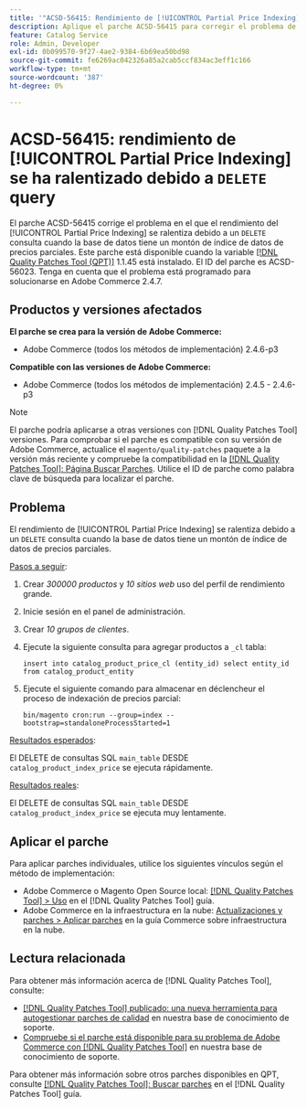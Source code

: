 ```yaml
---
title: '"ACSD-56415: Rendimiento de [!UICONTROL Partial Price Indexing] ralentizado debido a la consulta "DELETE"'
description: Aplique el parche ACSD-56415 para corregir el problema de Adobe Commerce en el que el rendimiento del [!UICONTROL Partial Price Indexing] se ralentiza debido a una consulta "DELETE" cuando la base de datos tiene muchos datos de precios parciales que indexar.
feature: Catalog Service
role: Admin, Developer
exl-id: 0b099570-9f27-4ae2-9384-6b69ea50bd98
source-git-commit: fe6269ac042326a85a2cab5ccf834ac3eff1c166
workflow-type: tm+mt
source-wordcount: '387'
ht-degree: 0%

---
```


# ACSD-56415: rendimiento de [!UICONTROL Partial Price Indexing] se ha ralentizado debido a `DELETE` query

El parche ACSD-56415 corrige el problema en el que el rendimiento del [!UICONTROL Partial Price Indexing] se ralentiza debido a un `DELETE` consulta cuando la base de datos tiene un montón de índice de datos de precios parciales. Este parche está disponible cuando la variable [[!DNL Quality Patches Tool (QPT)]](/help/announcements/adobe-commerce-announcements/magento-quality-patches-released-new-tool-to-self-serve-quality-patches.md) 1.1.45 está instalado. El ID del parche es ACSD-56023. Tenga en cuenta que el problema está programado para solucionarse en Adobe Commerce 2.4.7.

## Productos y versiones afectados

**El parche se crea para la versión de Adobe Commerce:**

* Adobe Commerce (todos los métodos de implementación) 2.4.6-p3

**Compatible con las versiones de Adobe Commerce:**

* Adobe Commerce (todos los métodos de implementación) 2.4.5 - 2.4.6-p3

>[!NOTE]
>
>El parche podría aplicarse a otras versiones con [!DNL Quality Patches Tool] versiones. Para comprobar si el parche es compatible con su versión de Adobe Commerce, actualice el `magento/quality-patches` paquete a la versión más reciente y compruebe la compatibilidad en la [[!DNL Quality Patches Tool]: Página Buscar Parches](https://experienceleague.adobe.com/tools/commerce-quality-patches/index.html). Utilice el ID de parche como palabra clave de búsqueda para localizar el parche.

## Problema

El rendimiento de [!UICONTROL Partial Price Indexing] se ralentiza debido a un `DELETE` consulta cuando la base de datos tiene un montón de índice de datos de precios parciales.

<u>Pasos a seguir</u>:

1. Crear *300000 productos* y *10 sitios web* uso del perfil de rendimiento grande.
1. Inicie sesión en el panel de administración.
1. Crear *10 grupos de clientes*.
1. Ejecute la siguiente consulta para agregar productos a `_cl` tabla:

   ``
    insert into catalog_product_price_cl (entity_id) select entity_id from catalog_product_entity
 ``

1. Ejecute el siguiente comando para almacenar en déclencheur el proceso de indexación de precios parcial:

   ``
    bin/magento cron:run --group=index --bootstrap=standaloneProcessStarted=1
 ``

<u>Resultados esperados</u>:

El DELETE de consultas SQL `main_table` DESDE `catalog_product_index_price` se ejecuta rápidamente.

<u>Resultados reales</u>:

El DELETE de consultas SQL `main_table` DESDE `catalog_product_index_price` se ejecuta muy lentamente.

## Aplicar el parche

Para aplicar parches individuales, utilice los siguientes vínculos según el método de implementación:

* Adobe Commerce o Magento Open Source local: [[!DNL Quality Patches Tool] > Uso](https://experienceleague.adobe.com/docs/commerce-operations/tools/quality-patches-tool/usage.html) en el [!DNL Quality Patches Tool] guía.
* Adobe Commerce en la infraestructura en la nube: [Actualizaciones y parches > Aplicar parches](https://experienceleague.adobe.com/docs/commerce-cloud-service/user-guide/develop/upgrade/apply-patches.html) en la guía Commerce sobre infraestructura en la nube.

## Lectura relacionada

Para obtener más información acerca de [!DNL Quality Patches Tool], consulte:

* [[!DNL Quality Patches Tool] publicado: una nueva herramienta para autogestionar parches de calidad](/help/announcements/adobe-commerce-announcements/magento-quality-patches-released-new-tool-to-self-serve-quality-patches.md) en nuestra base de conocimiento de soporte.
* [Compruebe si el parche está disponible para su problema de Adobe Commerce con [!DNL Quality Patches Tool]](/help/support-tools/patches-available-in-qpt-tool/check-patch-for-magento-issue-with-magento-quality-patches.md) en nuestra base de conocimiento de soporte.

Para obtener más información sobre otros parches disponibles en QPT, consulte [[!DNL Quality Patches Tool]: Buscar parches](https://experienceleague.adobe.com/tools/commerce-quality-patches/index.html) en el [!DNL Quality Patches Tool] guía.

